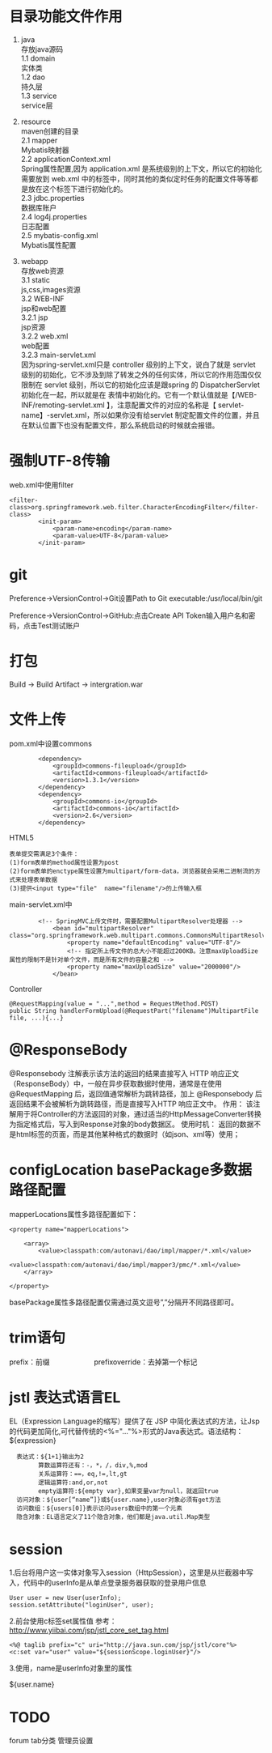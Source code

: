 # 目录功能文件作用
1. java\
存放java源码\
1.1 domain\
实体类\
1.2 dao\
持久层\
1.3 service\
service层

2. resource\
maven创建的目录\
2.1 mapper\
Mybatis映射器\
2.2 applicationContext.xml\
Spring属性配置,因为 application.xml 是系统级别的上下文，所以它的初始化需要放到 web.xml 中的<context-param>标签中，同时其他的类似定时任务的配置文件等等都是放在这个标签下进行初始化的。\
2.3 jdbc.properties\
数据库账户\
2.4 log4j.properties\
日志配置\
2.5 mybatis-config.xml\
Mybatis属性配置

3. webapp\
存放web资源\
3.1 static\
js,css,images资源\
3.2 WEB-INF\
jsp和web配置\
3.2.1 jsp\
jsp资源\
3.2.2 web.xml\
web配置\
3.2.3 main-servlet.xml\
因为spring-servlet.xml只是 controller 级别的上下文，说白了就是 servlet 级别的初始化，它不涉及到除了转发之外的任何实体，所以它的作用范围仅仅限制在 servlet 级别，所以它的初始化应该是跟spring 的 DispatcherServlet 初始化在一起，所以就是在 <servlet> 表情中初始化的。它有一个默认值就是【/WEB-INF/remoting-servlet.xml 】，注意配置文件的对应的名称是【 servlet-name】-servlet.xml，所以如果你没有给servlet 制定配置文件的位置，并且在默认位置下也没有配置文件，那么系统启动的时候就会报错。

# 强制UTF-8传输
web.xml中使用filter
```aidl
<filter-class>org.springframework.web.filter.CharacterEncodingFilter</filter-class>
        <init-param>
            <param-name>encoding</param-name>
            <param-value>UTF-8</param-value>
        </init-param>
```

# git
Preference->VersionControl->Git设置Path to Git executable:/usr/local/bin/git

Preference->VersionControl->GitHub:点击Create API Token输入用户名和密码，点击Test测试账户

# 打包
Build -> Build Artifact -> intergration.war

# 文件上传
pom.xml中设置commons
```aidl
        <dependency>
            <groupId>commons-fileupload</groupId>
            <artifactId>commons-fileupload</artifactId>
            <version>1.3.1</version>
        </dependency>
        <dependency>
            <groupId>commons-io</groupId>
            <artifactId>commons-io</artifactId>
            <version>2.6</version>
        </dependency>
```
HTML5
```aidl
表单提交需满足3个条件：
(1)form表单的method属性设置为post
(2)form表单的enctype属性设置为multipart/form-data，浏览器就会采用二进制流的方式来处理表单数据
(3)提供<input type="file"  name="filename"/>的上传输入框
```
main-servlet.xml中
```aidl
        <!-- SpringMVC上传文件时，需要配置MultipartResolver处理器 -->
            <bean id="multipartResolver" class="org.springframework.web.multipart.commons.CommonsMultipartResolver">
                <property name="defaultEncoding" value="UTF-8"/>
                <!-- 指定所上传文件的总大小不能超过200KB。注意maxUploadSize属性的限制不是针对单个文件，而是所有文件的容量之和 -->
                <property name="maxUploadSize" value="2000000"/>
            </bean>
```
Controller
```aidl
@RequestMapping(value = "...",method = RequestMethod.POST)
public String handlerFormUpload(@RequestPart("filename")MultipartFile file, ...){...}

```

# @ResponseBody
@Responsebody 注解表示该方法的返回的结果直接写入 HTTP 响应正文（ResponseBody）中，一般在异步获取数据时使用，通常是在使用 @RequestMapping 后，返回值通常解析为跳转路径，加上 @Responsebody 后返回结果不会被解析为跳转路径，而是直接写入HTTP 响应正文中。 
作用： 
该注解用于将Controller的方法返回的对象，通过适当的HttpMessageConverter转换为指定格式后，写入到Response对象的body数据区。 
使用时机： 
返回的数据不是html标签的页面，而是其他某种格式的数据时（如json、xml等）使用；

# configLocation basePackage多数据路径配置
mapperLocations属性多路径配置如下：
```aidl
<property name="mapperLocations">

    <array>                
        <value>classpath:com/autonavi/dao/impl/mapper/*.xml</value>              
        <value>classpath:com/autonavi/dao/impl/mapper3/pmc/*.xml</value>
    </array>

</property>
```
basePackage属性多路径配置仅需通过英文逗号”,”分隔开不同路径即可。

# trim语句
prefix：前缀　　　　　　 
prefixoverride：去掉第一个标记

# jstl 表达式语言EL 
EL（Expression Language的缩写）提供了在 JSP 中简化表达式的方法，让Jsp的代码更加简化,可代替传统的<%="..."%>形式的Java表达式。语法结构：${expression}

      表达式：${1+1}输出为2 
            算数运算符还有：-，*，/，div,%,mod 
            关系运算符：==，eq,!=,lt,gt 
            逻辑运算符:and,or,not 
            empty运算符:${empty var},如果变量var为null，就返回true 
      访问对象：${user[“name”]}或${user.name},user对象必须有get方法 
      访问数组：${users[0]}表示访问users数组中的第一个元素 
      隐含对象：EL语言定义了11个隐含对象，他们都是java.util.Map类型 
      
# session
1.后台将用户这一实体对象写入session（HttpSession），这里是从拦截器中写入，代码中的userInfo是从单点登录服务器获取的登录用户信息
```aidl
User user = new User(userInfo);
session.setAttribute("loginUser", user);
```
2.前台使用c标签set属性值
参考：http://www.yiibai.com/jsp/jstl_core_set_tag.html
  ```aidl
<%@ taglib prefix="c" uri="http://java.sun.com/jsp/jstl/core"%>
<c:set var="user" value="${sessionScope.loginUser}"/>
```
3.使用，name是userInfo对象里的属性

${user.name}

# TODO
forum tab分类
管理员设置


